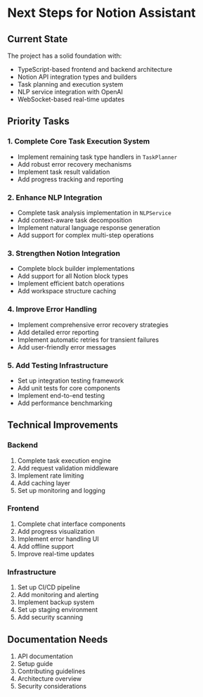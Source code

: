 # Next Steps for Notion Assistant

## Current State
The project has a solid foundation with:
- TypeScript-based frontend and backend architecture
- Notion API integration types and builders
- Task planning and execution system
- NLP service integration with OpenAI
- WebSocket-based real-time updates

## Priority Tasks

### 1. Complete Core Task Execution System
- Implement remaining task type handlers in `TaskPlanner`
- Add robust error recovery mechanisms
- Implement task result validation
- Add progress tracking and reporting

### 2. Enhance NLP Integration
- Complete task analysis implementation in `NLPService`
- Add context-aware task decomposition
- Implement natural language response generation
- Add support for complex multi-step operations

### 3. Strengthen Notion Integration
- Complete block builder implementations
- Add support for all Notion block types
- Implement efficient batch operations
- Add workspace structure caching

### 4. Improve Error Handling
- Implement comprehensive error recovery strategies
- Add detailed error reporting
- Implement automatic retries for transient failures
- Add user-friendly error messages

### 5. Add Testing Infrastructure
- Set up integration testing framework
- Add unit tests for core components
- Implement end-to-end testing
- Add performance benchmarking

## Technical Improvements

### Backend
1. Complete task execution engine
2. Add request validation middleware
3. Implement rate limiting
4. Add caching layer
5. Set up monitoring and logging

### Frontend
1. Complete chat interface components
2. Add progress visualization
3. Implement error handling UI
4. Add offline support
5. Improve real-time updates

### Infrastructure
1. Set up CI/CD pipeline
2. Add monitoring and alerting
3. Implement backup system
4. Set up staging environment
5. Add security scanning

## Documentation Needs
1. API documentation
2. Setup guide
3. Contributing guidelines
4. Architecture overview
5. Security considerations 